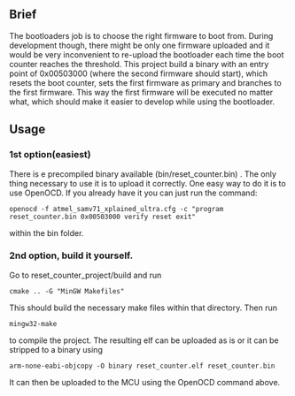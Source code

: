 ## Brief
The bootloaders job is to choose the right firmware to boot from. During development though, there might be only one firmware uploaded and it would be very inconvenient to re-upload the bootloader each time the boot counter reaches the threshold. This project build a binary with an entry point of 0x00503000 (where the second firmware should start), which resets the boot counter, sets the first firmware as primary and branches to the first firmware. This way the first firmware will be executed no matter what, which should make it easier to develop while using the bootloader.

## Usage


### 1st option(easiest)

There is e precompiled binary available (bin/reset_counter.bin) . The only thing necessary to use it is to upload it correctly. One easy way to do it is to use OpenOCD. If you already have it you can just run the command:

```shell
openocd -f atmel_samv71_xplained_ultra.cfg -c "program reset_counter.bin 0x00503000 verify reset exit"
```

within the bin folder.

### 2nd option, build it yourself.

Go to reset_counter_project/build and run

```shell
cmake .. -G "MinGW Makefiles"
```

This should build the necessary make files within that directory. Then run

```shell
mingw32-make
```

to compile the project. The resulting elf can be uploaded as is or it can be stripped to a binary using

```shell
arm-none-eabi-objcopy -O binary reset_counter.elf reset_counter.bin
```

It can then be uploaded to the MCU using the OpenOCD command above.
